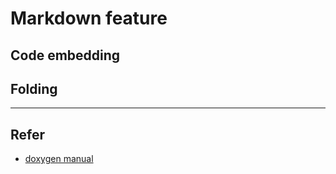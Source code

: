 # Markdown feature

## Code embedding

## Folding

---
## Refer

* [doxygen manual](https://www.doxygen.nl/manual/markdown.html)
